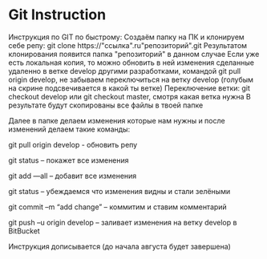 # Git Instruction
Инструкция по GIT по быстрому: 
Создаём папку на ПК и клонируем себе репу: git clone https://"ссылка".ru"репозиторий".git 
Результатом клонирования появится папка "репозиторий" в данном случае 
Если уже есть локальная копия, то можно обновить в ней изменения сделанные удаленно в ветке develop другими разработками, командой git pull origin develop, не забываем переключиться на ветку develop (голубым на скрине подсвечивается в какой ты ветке) 
Переключение ветки: git checkout develop или git checkout master, смотря какая ветка нужна 
В результате будут скопированы все файлы в твоей папке 
 
Далее в папке делаем изменения которые нам нужны и после изменений делаем такие команды: 

git pull origin develop - обновить репу 

git status – покажет все изменения 

git add —all – добавит все изменения 

git status – убеждаемся что изменения видны и стали зелёными 

git commit –m “add change” – коммитим и ставим комментарий 

git push –u origin develop – заливает изменения на ветку develop в BitBucket

Инструкция дописывается (до начала августа будет завершена)
